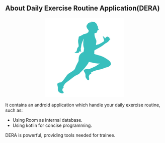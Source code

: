 ## About Daily Exercise Routine Application(DERA)

<p align="center"><img src="exercise-01.svg" width = "250" , height = "250"></p>

It contains an android application which handle your daily exercise routine, such as:

- Using Room as internal database.
- Using kotlin for concise programming.

DERA is powerful, providing tools needed for trainee.
